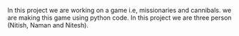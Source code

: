 In this project we are working on a game i.e, missionaries and cannibals. we are making this game using python code.
In this project we are three person (Nitish, Naman and Nitesh).
